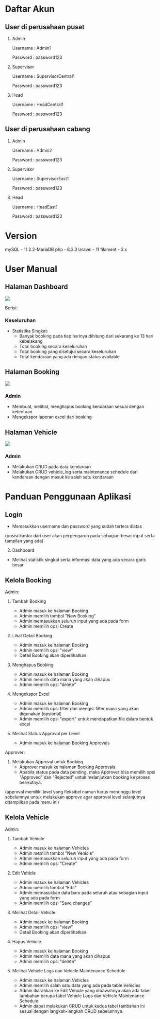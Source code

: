 # Daftar Akun
## User di perusahaan pusat
1. Admin

    Username            : Admin1

    Password            : password123

2. Supervisor

    Username            : SupervisorCentral1

    Password            : password123

3. Head

    Username            : HeadCentral1

    Password            : password123

## User di perusahaan cabang
1. Admin

    Username            : Admin2

    Password            : password123

2. Supervisor

    Username            : SupervisorEast1

    Password            : password123

3. Head

    Username            : HeadEast1

    Password            : password123

# Version

mySQL       - 11.2.2-MariaDB
php         - 8.3.3
laravel     - 11
filament    - 3.x


# User Manual

## Halaman Dashboard

![](public\img\dashboard.png)

Berisi:

### Keseluruhan
- Statistika Singkat:
    - Banyak booking pada tiap harinya dihitung dari sekarang ke 13 hari kebelakang
    - Total booking secara keseluruhan
    - Total booking yang disetujui secara keseluruhan 
    - Total kendaraan yang ada dengan status available

## Halaman Booking

![](public\img\booking.png)

### Admin
- Membuat, melihat, menghapus booking kendaraan sesuai dengan ketentuan
- Mengekspor laporan excel dari booking

## Halaman Vehicle

![](public\img\vehicle.png)

### Admin 
- Melakukan CRUD pada data kendaraan
- Melakukan CRUD vehicle_log serta maintenance schedule dari kendaraan dengan masuk ke salah satu kendaraan

# Panduan Penggunaan Aplikasi
## Login 
- Memasukkan username dan password yang sudah tertera diatas 
    
(posisi kantor dari user akan perpengaruh pada sebagian besar input serta tampilan yang ada)

2. Dashboard
- Melihat statistik singkat serta informasi data yang ada secara garis besar

## Kelola Booking

Admin:
1. Tambah Booking
    - Admin masuk ke halaman Booking
    - Admin memilih tombol "New Booking"
    - Admin memasukkan seluruh input yang ada pada form
    - Admin memilih opsi Create

2. Lihat Detail Booking
    - Admin masuk ke halaman Booking
    - Admin memilih opsi "view"
    - Detail Booking akan diperlihatkan

3. Menghapus Booking
    - Admin masuk ke halaman Booking
    - Admin memilih data mana yang akan dihapus
    - Admin memilih opsi "delete"

4. Mengekspor Excel
    - Admin masuk ke halaman Booking
    - Admin memilih opsi filter dan mengisi filter mana yang akan digunakan (opsional)
    - Admin memilih opsi "export" untuk mendapatkan file dalam bentuk excel

5. Melihat Status Approval per Level
    - Admin masuk ke halaman Booking Approvals


Approver:
1. Melakukan Approval untuk Booking
    - Approver masuk ke halaman Booking Approvals
    - Apabila status pada data pending, maka Approver bisa memilih opsi "Approved" dan "Rejected" untuk melanjutkan booking ke proses berikutnya.

(approval memiliki level yang fleksibel namun harus menunggu level sebelumnya untuk melakukan approve agar approval level selanjutnya ditampilkan pada menu ini)

## Kelola Vehicle
Admin:
1. Tambah Vehicle
    - Admin masuk ke halaman Vehicles
    - Admin memilih tombol "New Vehicle"
    - Admin memasukkan seluruh input yang ada pada form
    - Admin memilih opsi "Create"

2. Edit Vehicle
    - Admin masuk ke halaman Vehicles
    - Admin memilih tombol "Edit"
    - Admin memasukkan data baru pada seluruh atau sebagian input yang ada pada form
    - Admin memilih opsi "Save changes"

3. Melihat Detail Vehicle
    - Admin masuk ke halaman Booking
    - Admin memilih opsi "view"
    - Detail Booking akan diperlihatkan

4. Hapus Vehicle
    - Admin masuk ke halaman Booking
    - Admin memilih data mana yang akan dihapus
    - Admin memilih opsi "delete"

5. Melihat Vehicle Logs dan Vehicle Maintenance Schedule
    - Admin masuk ke halaman Vehicles
    - Admin memilih salah satu data yang ada pada table Vehicles
    - Admin diarahkan ke Edit Vehicle yang dibawahnya akan ada tabel tambahan berupa tabel Vehicle Logs dan Vehicle Maintenance Schedule
    - Admin dapat melakukan CRUD untuk kedua tabel tambahan ini sesuai dengan langkah-langkah CRUD sebelumnya.









